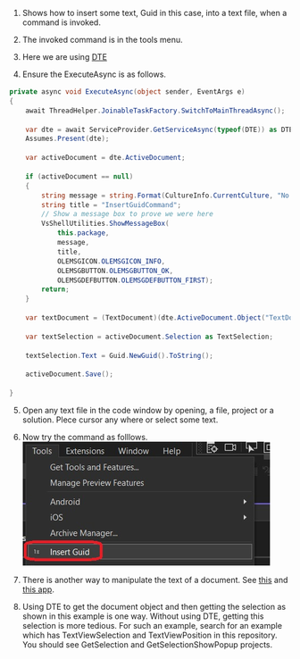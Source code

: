 
1. Shows how to insert some text, Guid in this case, into a text file, when a command is invoked.

2. The invoked command is in the tools menu. 

3. Here we are using [DTE](https://learn.microsoft.com/en-us/dotnet/api/envdte) 

4. Ensure the ExecuteAsync is as follows. 

```cs
private async void ExecuteAsync(object sender, EventArgs e)
{
    await ThreadHelper.JoinableTaskFactory.SwitchToMainThreadAsync();

    var dte = await ServiceProvider.GetServiceAsync(typeof(DTE)) as DTE;
    Assumes.Present(dte);

    var activeDocument = dte.ActiveDocument;

    if (activeDocument == null)
    {
        string message = string.Format(CultureInfo.CurrentCulture, "No document is open.", this.GetType().FullName);
        string title = "InsertGuidCommand";
        // Show a message box to prove we were here
        VsShellUtilities.ShowMessageBox(
            this.package,
            message,
            title,
            OLEMSGICON.OLEMSGICON_INFO,
            OLEMSGBUTTON.OLEMSGBUTTON_OK,
            OLEMSGDEFBUTTON.OLEMSGDEFBUTTON_FIRST);
        return;
    }

    var textDocument = (TextDocument)(dte.ActiveDocument.Object("TextDocument"));

    var textSelection = activeDocument.Selection as TextSelection;

    textSelection.Text = Guid.NewGuid().ToString();

    activeDocument.Save();

}
```

5. Open any text file in the code window by opening, a file, project or a solution. Plece cursor any where or select some text.

6. Now try the command as folllows.
![Insert Guid in Tools Menu](./images/50_50InsertGuidInToolsMenu.jpg)

7. There is another way to manipulate the text of a document. See [this](https://github.com/AvtsVivek/LearnVsExt/tree/main/src/tasks/552400-VsixCommandCommunity) and [this app](https://github.com/AvtsVivek/LearnVsExt/tree/main/src/apps/552400-VsixCommandCommunity).

8. Using DTE to get the document object and then getting the selection as shown in this example is one way. Without using DTE, getting this selection is more tedious. For such an example, search for an example which has  TextViewSelection and TextViewPosition in this repository. You should see GetSelection and GetSelectionShowPopup projects.

